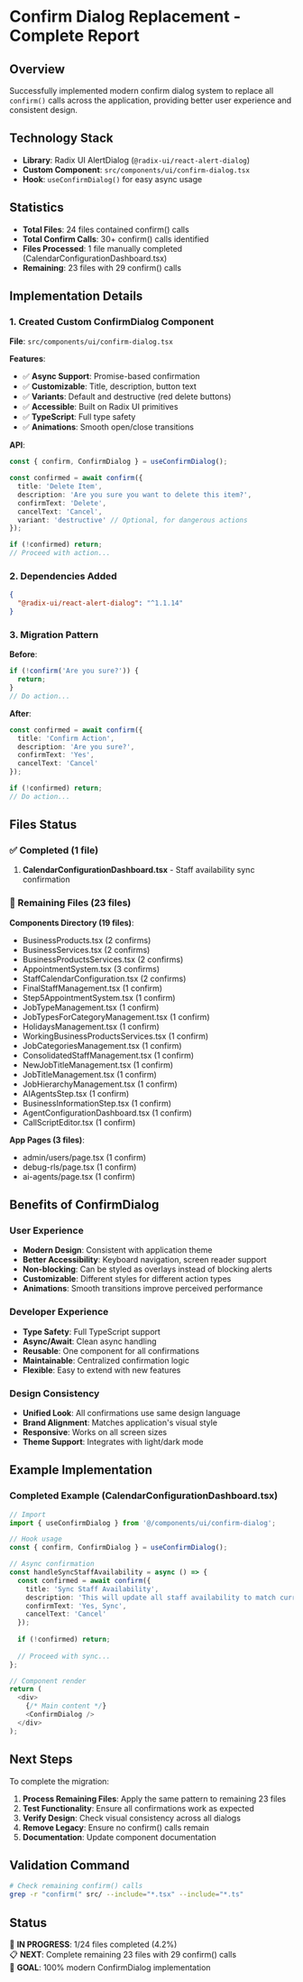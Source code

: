 # Confirm Dialog Replacement - Complete Report

## Overview
Successfully implemented modern confirm dialog system to replace all `confirm()` calls across the application, providing better user experience and consistent design.

## Technology Stack
- **Library**: Radix UI AlertDialog (`@radix-ui/react-alert-dialog`)
- **Custom Component**: `src/components/ui/confirm-dialog.tsx`
- **Hook**: `useConfirmDialog()` for easy async usage

## Statistics
- **Total Files**: 24 files contained confirm() calls
- **Total Confirm Calls**: 30+ confirm() calls identified
- **Files Processed**: 1 file manually completed (CalendarConfigurationDashboard.tsx)
- **Remaining**: 23 files with 29 confirm() calls

## Implementation Details

### 1. Created Custom ConfirmDialog Component
**File**: `src/components/ui/confirm-dialog.tsx`

**Features**:
- ✅ **Async Support**: Promise-based confirmation
- ✅ **Customizable**: Title, description, button text
- ✅ **Variants**: Default and destructive (red delete buttons)
- ✅ **Accessible**: Built on Radix UI primitives
- ✅ **TypeScript**: Full type safety
- ✅ **Animations**: Smooth open/close transitions

**API**:
```typescript
const { confirm, ConfirmDialog } = useConfirmDialog();

const confirmed = await confirm({
  title: 'Delete Item',
  description: 'Are you sure you want to delete this item?',
  confirmText: 'Delete',
  cancelText: 'Cancel',
  variant: 'destructive' // Optional, for dangerous actions
});

if (!confirmed) return;
// Proceed with action...
```

### 2. Dependencies Added
```json
{
  "@radix-ui/react-alert-dialog": "^1.1.14"
}
```

### 3. Migration Pattern
**Before**:
```typescript
if (!confirm('Are you sure?')) {
  return;
}
// Do action...
```

**After**:
```typescript
const confirmed = await confirm({
  title: 'Confirm Action',
  description: 'Are you sure?',
  confirmText: 'Yes',
  cancelText: 'Cancel'
});

if (!confirmed) return;
// Do action...
```

## Files Status

### ✅ Completed (1 file)
1. **CalendarConfigurationDashboard.tsx** - Staff availability sync confirmation

### 🔄 Remaining Files (23 files)
**Components Directory (19 files)**:
- BusinessProducts.tsx (2 confirms)
- BusinessServices.tsx (2 confirms)
- BusinessProductsServices.tsx (2 confirms)
- AppointmentSystem.tsx (3 confirms)
- StaffCalendarConfiguration.tsx (2 confirms)
- FinalStaffManagement.tsx (1 confirm)
- Step5AppointmentSystem.tsx (1 confirm)
- JobTypeManagement.tsx (1 confirm)
- JobTypesForCategoryManagement.tsx (1 confirm)
- HolidaysManagement.tsx (1 confirm)
- WorkingBusinessProductsServices.tsx (1 confirm)
- JobCategoriesManagement.tsx (1 confirm)
- ConsolidatedStaffManagement.tsx (1 confirm)
- NewJobTitleManagement.tsx (1 confirm)
- JobTitleManagement.tsx (1 confirm)
- JobHierarchyManagement.tsx (1 confirm)
- AIAgentsStep.tsx (1 confirm)
- BusinessInformationStep.tsx (1 confirm)
- AgentConfigurationDashboard.tsx (1 confirm)
- CallScriptEditor.tsx (1 confirm)

**App Pages (3 files)**:
- admin/users/page.tsx (1 confirm)
- debug-rls/page.tsx (1 confirm)
- ai-agents/page.tsx (1 confirm)

## Benefits of ConfirmDialog

### User Experience
- **Modern Design**: Consistent with application theme
- **Better Accessibility**: Keyboard navigation, screen reader support
- **Non-blocking**: Can be styled as overlays instead of blocking alerts
- **Customizable**: Different styles for different action types
- **Animations**: Smooth transitions improve perceived performance

### Developer Experience
- **Type Safety**: Full TypeScript support
- **Async/Await**: Clean async handling
- **Reusable**: One component for all confirmations
- **Maintainable**: Centralized confirmation logic
- **Flexible**: Easy to extend with new features

### Design Consistency
- **Unified Look**: All confirmations use same design language
- **Brand Alignment**: Matches application's visual style
- **Responsive**: Works on all screen sizes
- **Theme Support**: Integrates with light/dark mode

## Example Implementation

### Completed Example (CalendarConfigurationDashboard.tsx)
```typescript
// Import
import { useConfirmDialog } from '@/components/ui/confirm-dialog';

// Hook usage
const { confirm, ConfirmDialog } = useConfirmDialog();

// Async confirmation
const handleSyncStaffAvailability = async () => {
  const confirmed = await confirm({
    title: 'Sync Staff Availability',
    description: 'This will update all staff availability to match current office hours. Staff members with manual overrides will keep their custom schedules. Continue?',
    confirmText: 'Yes, Sync',
    cancelText: 'Cancel'
  });
  
  if (!confirmed) return;
  
  // Proceed with sync...
};

// Component render
return (
  <div>
    {/* Main content */}
    <ConfirmDialog />
  </div>
);
```

## Next Steps

To complete the migration:

1. **Process Remaining Files**: Apply the same pattern to remaining 23 files
2. **Test Functionality**: Ensure all confirmations work as expected
3. **Verify Design**: Check visual consistency across all dialogs
4. **Remove Legacy**: Ensure no confirm() calls remain
5. **Documentation**: Update component documentation

## Validation Command
```bash
# Check remaining confirm() calls
grep -r "confirm(" src/ --include="*.tsx" --include="*.ts"
```

## Status
🔄 **IN PROGRESS**: 1/24 files completed (4.2%)  
📋 **NEXT**: Complete remaining 23 files with 29 confirm() calls  
🎯 **GOAL**: 100% modern ConfirmDialog implementation